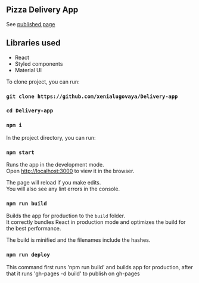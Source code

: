 ## Pizza Delivery App

See <a href="https://xenialugovaya.github.io/Delivery-app/">published page</a> 

## Libraries used

<ul>
<li>React</li>
<li>Styled components</li>
<li>Material UI</li>
</ul>

To clone project, you can run:

### `git clone https://github.com/xenialugovaya/Delivery-app`
### `cd Delivery-app`
### `npm i`

In the project directory, you can run:

### `npm start`

Runs the app in the development mode.<br />
Open [http://localhost:3000](http://localhost:3000) to view it in the browser.

The page will reload if you make edits.<br />
You will also see any lint errors in the console.

### `npm run build`

Builds the app for production to the `build` folder.<br />
It correctly bundles React in production mode and optimizes the build for the best performance.

The build is minified and the filenames include the hashes.

### `npm run deploy`

This command first runs 'npm run build' and builds app for production, after that it runs 'gh-pages -d build' to publish on gh-pages

